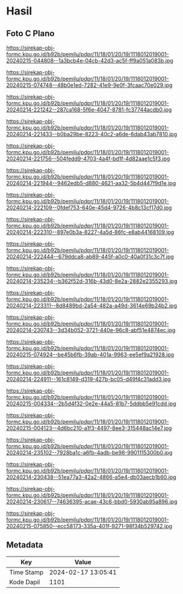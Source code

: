 # Hasil

## Foto C Plano

https://sirekap-obj-formc.kpu.go.id/b92b/pemilu/pdpr/11/18/01/20/19/1118012019001-20240215-044808--1a3bcb4e-04cb-42d3-ac5f-ff9a051a083b.jpg

https://sirekap-obj-formc.kpu.go.id/b92b/pemilu/pdpr/11/18/01/20/19/1118012019001-20240215-074748--48b0e1ed-7282-41e9-9e0f-3fcaac70e029.jpg

https://sirekap-obj-formc.kpu.go.id/b92b/pemilu/pdpr/11/18/01/20/19/1118012019001-20240214-221242--287ca168-5f6e-4047-8781-fc37744acdb0.jpg

https://sirekap-obj-formc.kpu.go.id/b92b/pemilu/pdpr/11/18/01/20/19/1118012019001-20240214-221433--b0ba29be-8223-40c2-a6de-6dab43ab7810.jpg

https://sirekap-obj-formc.kpu.go.id/b92b/pemilu/pdpr/11/18/01/20/19/1118012019001-20240214-221756--504fedd9-4703-4a4f-bd1f-4d82aae1c5f3.jpg

https://sirekap-obj-formc.kpu.go.id/b92b/pemilu/pdpr/11/18/01/20/19/1118012019001-20240214-221944--9462edb5-d880-4621-aa32-5b4d447f9d1e.jpg

https://sirekap-obj-formc.kpu.go.id/b92b/pemilu/pdpr/11/18/01/20/19/1118012019001-20240214-222109--0fdef753-640e-45d4-9726-4b8c13cf17d0.jpg

https://sirekap-obj-formc.kpu.go.id/b92b/pemilu/pdpr/11/18/01/20/19/1118012019001-20240214-222310--897e0b3a-8227-4a5d-86fc-e8ab44168109.jpg

https://sirekap-obj-formc.kpu.go.id/b92b/pemilu/pdpr/11/18/01/20/19/1118012019001-20240214-222444--679ddca8-ab89-445f-a0c0-40a0f31c3c7f.jpg

https://sirekap-obj-formc.kpu.go.id/b92b/pemilu/pdpr/11/18/01/20/19/1118012019001-20240214-235234--b362f52d-316b-43d0-8e2a-2882e2355293.jpg

https://sirekap-obj-formc.kpu.go.id/b92b/pemilu/pdpr/11/18/01/20/19/1118012019001-20240214-223311--8d8489bd-2a54-482a-a49d-3614e69b24b2.jpg

https://sirekap-obj-formc.kpu.go.id/b92b/pemilu/pdpr/11/18/01/20/19/1118012019001-20240214-230743--3d34b052-3721-440e-96c8-abf51e4874ec.jpg

https://sirekap-obj-formc.kpu.go.id/b92b/pemilu/pdpr/11/18/01/20/19/1118012019001-20240215-074924--be45b6fb-39ab-401a-9963-ee5ef9a21928.jpg

https://sirekap-obj-formc.kpu.go.id/b92b/pemilu/pdpr/11/18/01/20/19/1118012019001-20240214-224911--161c8149-d319-427b-bc05-d49f4c31add3.jpg

https://sirekap-obj-formc.kpu.go.id/b92b/pemilu/pdpr/11/18/01/20/19/1118012019001-20240215-004334--2b5d4f32-0e2e-44a5-81b7-5ddbb5e91cdd.jpg

https://sirekap-obj-formc.kpu.go.id/b92b/pemilu/pdpr/11/18/01/20/19/1118012019001-20240215-004123--4d6bc210-a1f3-4497-8ee3-315448ac14e7.jpg

https://sirekap-obj-formc.kpu.go.id/b92b/pemilu/pdpr/11/18/01/20/19/1118012019001-20240214-235102--7928ba1c-a6fb-4adb-be98-9901115300b0.jpg

https://sirekap-obj-formc.kpu.go.id/b92b/pemilu/pdpr/11/18/01/20/19/1118012019001-20240214-230438--51ea77a3-42a2-4866-a5e4-db03aecb1b60.jpg

https://sirekap-obj-formc.kpu.go.id/b92b/pemilu/pdpr/11/18/01/20/19/1118012019001-20240214-230617--74636395-acae-43c6-bbd0-5930ab95a896.jpg

https://sirekap-obj-formc.kpu.go.id/b92b/pemilu/pdpr/11/18/01/20/19/1118012019001-20240215-075850--ecc58173-335a-401f-9271-98f34b529742.jpg


## Metadata

| Key        | Value               |
| ---------- | ------------------- |
| Time Stamp | 2024-02-17 13:05:41 |
| Kode Dapil | 1101                |



